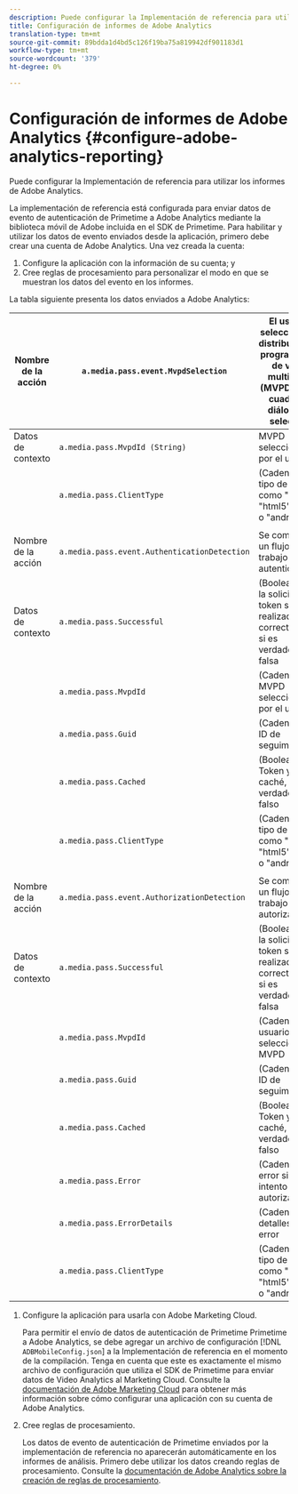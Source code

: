```yaml
---
description: Puede configurar la Implementación de referencia para utilizar los informes de Adobe Analytics.
title: Configuración de informes de Adobe Analytics
translation-type: tm+mt
source-git-commit: 89bdda1d4bd5c126f19ba75a819942df901183d1
workflow-type: tm+mt
source-wordcount: '379'
ht-degree: 0%

---
```



# Configuración de informes de Adobe Analytics {#configure-adobe-analytics-reporting}

Puede configurar la Implementación de referencia para utilizar los informes de Adobe Analytics.

La implementación de referencia está configurada para enviar datos de evento de autenticación de Primetime a Adobe Analytics mediante la biblioteca móvil de Adobe incluida en el SDK de Primetime. Para habilitar y utilizar los datos de evento enviados desde la aplicación, primero debe crear una cuenta de Adobe Analytics. Una vez creada la cuenta:

1. Configure la aplicación con la información de su cuenta; y
1. Cree reglas de procesamiento para personalizar el modo en que se muestran los datos del evento en los informes.

La tabla siguiente presenta los datos enviados a Adobe Analytics:

| Nombre de la acción | `a.media.pass.event.MvpdSelection` | El usuario seleccionó un distribuidor de programación de vídeo multicanal (MVPD) en un cuadro de diálogo de selección |
|---|---|---|
| Datos de contexto | `a.media.pass.MvpdId (String)` | MVPD seleccionado por el usuario |
|  | `a.media.pass.ClientType` | (Cadena) El tipo de cliente como &quot;flash&quot;, &quot;html5&quot;, &quot;ios&quot; o &quot;android&quot;. |
|  |  |  |
| Nombre de la acción | `a.media.pass.event.AuthenticationDetection` | Se completó un flujo de trabajo de autenticación |
| Datos de contexto | `a.media.pass.Successful` | (Booleano) Si la solicitud de token se ha realizado correctamente, si es verdadera o falsa |
|  | `a.media.pass.MvpdId` | (Cadena) MVPD seleccionado por el usuario |
|  | `a.media.pass.Guid` | (Cadena) Un ID de seguimiento |
|  | `a.media.pass.Cached` | (Booleano) Token ya en la caché, verdadero o falso |
|  | `a.media.pass.ClientType` | (Cadena) El tipo de cliente como &quot;flash&quot;, &quot;html5&quot;, &quot;ios&quot; o &quot;android&quot;. |
|  |  |  |
| Nombre de la acción | `a.media.pass.event.AuthorizationDetection` | Se completó un flujo de trabajo de autorización |
| Datos de contexto | `a.media.pass.Successful` | (Booleano) Si la solicitud de token se ha realizado correctamente, si es verdadera o falsa |
|  | `a.media.pass.MvpdId` | (Cadena) El usuario seleccionó MVPD |
|  | `a.media.pass.Guid` | (Cadena) Un ID de seguimiento |
|  | `a.media.pass.Cached` | (Booleano) Token ya en la caché, verdadero o falso |
|  | `a.media.pass.Error` | (Cadena) El error si falla el intento de autorización |
|  | `a.media.pass.ErrorDetails` | (Cadena) Más detalles del error |
|  | `a.media.pass.ClientType` | (Cadena) El tipo de cliente como &quot;flash&quot;, &quot;html5&quot;, &quot;ios&quot; o &quot;android&quot;. |

1. Configure la aplicación para usarla con Adobe Marketing Cloud.

   Para permitir el envío de datos de autenticación de Primetime Primetime a Adobe Analytics, se debe agregar un archivo de configuración [!DNL `ADBMobileConfig.json`] a la Implementación de referencia en el momento de la compilación. Tenga en cuenta que este es exactamente el mismo archivo de configuración que utiliza el SDK de Primetime para enviar datos de Video Analytics al Marketing Cloud. Consulte la [documentación de Adobe Marketing Cloud](https://microsite.omniture.com/t2/help/en_US/reference/) para obtener más información sobre cómo configurar una aplicación con su cuenta de Adobe Analytics.
1. Cree reglas de procesamiento.

   Los datos de evento de autenticación de Primetime enviados por la implementación de referencia no aparecerán automáticamente en los informes de análisis. Primero debe utilizar los datos creando reglas de procesamiento. Consulte la [documentación de Adobe Analytics sobre la creación de reglas de procesamiento](https://microsite.omniture.com/t2/help/en_US/reference/processing_rules.html).
